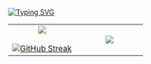 <a href="https://github.com/Alejandro1Mendoza"><img src="https://readme-typing-svg.demolab.com?font=Fira+Code&pause=1000&color=FFC4C4&center=true&vCenter=true&multiline=true&width=435&height=59&lines=%F0%9F%8D%82%C2%A1Mucho+gusto!%F0%9F%8D%82;%F0%9F%8C%BA%F0%9F%8C%BB%F0%9F%8C%BC%F0%9F%8C%B7%F0%9F%8C%B1%F0%9F%8C%B7%F0%9F%8C%BC%F0%9F%8C%BB%F0%9F%8C%BA" alt="Typing SVG" /></a>


<!--- stats & Trophy (start) -->
<p align="center">
  <!--- stats (start) -->
<table align="center">
<tr border="none">
<td width="50%" align="center">
  
  <img href="https://github.com/Alejandro1Mendoza" align="center" src="https://github-readme-stats.vercel.app/api?username=Alejandro1Mendoza&theme=calm&show_icons=true&hide_border=true&count_private=true&locale=es" />
  <br></br>
  <a href="https://github.com/Alejandro1Mendoza"><img src="https://git-hub-streak-stats.vercel.app?user=Alejandro1Mendoza&theme=calm&hide_border=true&locale=es&card_width=496" alt="GitHub Streak" /></a>
</td>

<td width="50%" align="center">

  <img  align="center"  src="https://github-readme-stats.vercel.app/api/top-langs/?username=Alejandro1Mendoza&theme=calm&show_icons=true&hide_border=true&layout=compact&locale=es"/>
  
  </td>
</tr>
</table>


